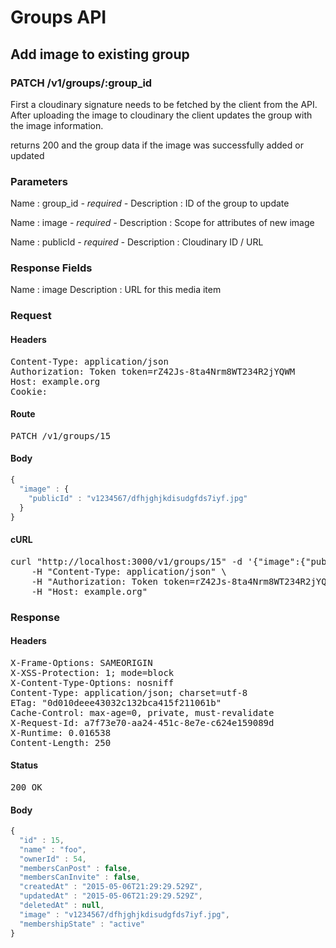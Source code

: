 # Groups API

## Add image to existing group

### PATCH /v1/groups/:group_id

First a cloudinary signature needs to be fetched by the client from the API. After uploading the image to cloudinary the client updates the group with the image information.

returns 200 and the group data if the image was successfully added or updated

### Parameters

Name : group_id *- required -*
Description : ID of the group to update

Name : image *- required -*
Description : Scope for attributes of new image

Name : publicId *- required -*
Description : Cloudinary ID / URL


### Response Fields

Name : image
Description : URL for this media item

### Request

#### Headers

<pre>Content-Type: application/json
Authorization: Token token=rZ42Js-8ta4Nrm8WT234R2jYQWM
Host: example.org
Cookie: </pre>

#### Route

<pre>PATCH /v1/groups/15</pre>

#### Body
```javascript
{
  "image" : {
    "publicId" : "v1234567/dfhjghjkdisudgfds7iyf.jpg"
  }
}
```


#### cURL

<pre class="request">curl &quot;http://localhost:3000/v1/groups/15&quot; -d &#39;{&quot;image&quot;:{&quot;publicId&quot;:&quot;v1234567/dfhjghjkdisudgfds7iyf.jpg&quot;}}&#39; -X PATCH \
	-H &quot;Content-Type: application/json&quot; \
	-H &quot;Authorization: Token token=rZ42Js-8ta4Nrm8WT234R2jYQWM&quot; \
	-H &quot;Host: example.org&quot;</pre>

### Response

#### Headers

<pre>X-Frame-Options: SAMEORIGIN
X-XSS-Protection: 1; mode=block
X-Content-Type-Options: nosniff
Content-Type: application/json; charset=utf-8
ETag: &quot;0d010deee43032c132bca415f211061b&quot;
Cache-Control: max-age=0, private, must-revalidate
X-Request-Id: a7f73e70-aa24-451c-8e7e-c624e159089d
X-Runtime: 0.016538
Content-Length: 250</pre>

#### Status

<pre>200 OK</pre>

#### Body

```javascript
{
  "id" : 15,
  "name" : "foo",
  "ownerId" : 54,
  "membersCanPost" : false,
  "membersCanInvite" : false,
  "createdAt" : "2015-05-06T21:29:29.529Z",
  "updatedAt" : "2015-05-06T21:29:29.529Z",
  "deletedAt" : null,
  "image" : "v1234567/dfhjghjkdisudgfds7iyf.jpg",
  "membershipState" : "active"
}
```
